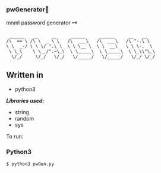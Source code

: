 ### pwGenerator🔐

mnml password generator 🗝

```console
 ______   __     __     ______     ______     __   __    
/\  == \ /\ \  _ \ \   /\  ___\   /\  ___\   /\ "-.\ \   
\ \  _-/ \ \ \/ ".\ \  \ \ \__ \  \ \  __\   \ \ \-.  \  
 \ \_\    \ \__/".~\_\  \ \_____\  \ \_____\  \ \_\\"\_\ 
  \/_/     \/_/   \/_/   \/_____/   \/_____/   \/_/ \/_/ 
```

## Written in
- python3



***Libraries used:***
- string
- random
- sys

To run:



### Python3 

```python
$ python3 pwGen.py
```

